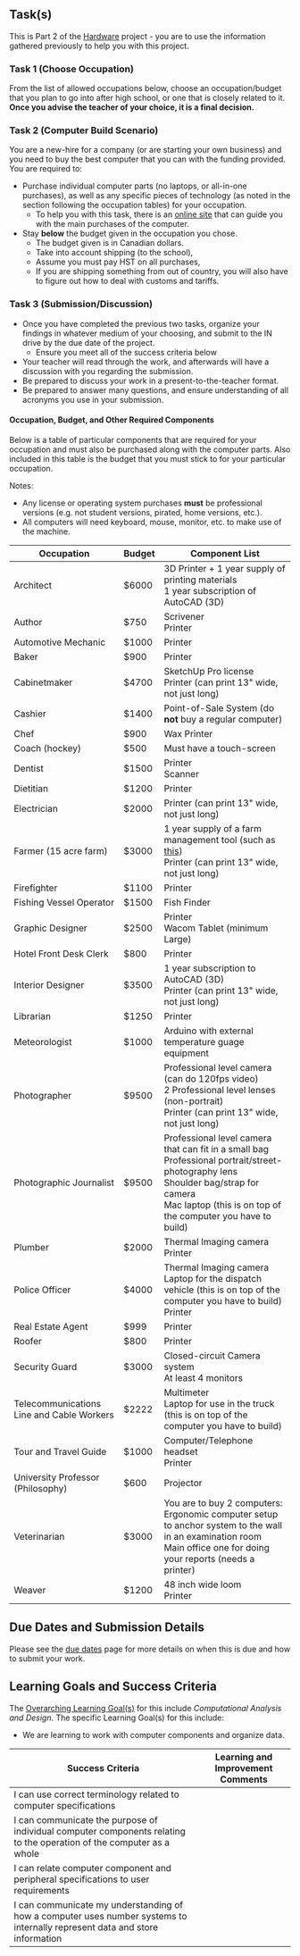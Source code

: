 ## Task(s)

This is Part 2 of the [Hardware](./Computer-Hardware.md) project - you are to use the information gathered previously to help you with this project.

### Task 1 (Choose Occupation)
From the list of allowed occupations below, choose an occupation/budget that you plan to go into after high school, or one that is closely related to it.  **Once you advise the teacher of your choice, it is a final decision.**

### Task 2 (Computer Build Scenario)

You are a new-hire for a company (or are starting your own business) and you need to buy the best computer that you can with the funding provided.  You are required to:
* Purchase individual computer parts (no laptops, or all-in-one purchases), as well as any specific pieces of technology (as noted in the section following the occupation tables) for your occupation.  
  * To help you with this task, there is an [online site](https://ca.pcpartpicker.com/) that can guide you with the main purchases of the computer.  
* Stay **below** the budget given in the occupation you chose.
	* The budget given is in Canadian dollars.
	* Take into account shipping (to the school), 
	* Assume you must pay HST on all purchases,  
	* If you are shipping something from out of country, you will also have to figure out how to deal with customs and tariffs.

### Task 3 (Submission/Discussion)

* Once you have completed the previous two tasks, organize your findings in whatever medium of your choosing, and submit to the IN drive by the due date of the project.
  * Ensure you meet all of the success criteria below 
* Your teacher will read through the work, and afterwards will have a discussion with you regarding the submission.  
* Be prepared to discuss your work in a present-to-the-teacher format. 
* Be prepared to answer many questions, and ensure understanding of all acronyms you use in your submission.

#### Occupation, Budget, and Other Required Components
Below is a table of particular components that are required for your occupation and must also be purchased along with the computer parts.  Also included in this table is the budget that you must stick to for your particular occupation.

Notes: 
* Any license or operating system purchases **must** be professional versions (e.g. not student versions, pirated, home versions, etc.).
* All computers will need keyboard, mouse, monitor, etc. to make use of the machine.

| Occupation | Budget | Component List |
| ---------- | ------ | -------------- |
| Architect  | $6000 | 3D Printer + 1 year supply of printing materials <br/> 1 year subscription of AutoCAD (3D) |
| Author | $750 | Scrivener <br/> Printer |
| Automotive Mechanic | $1000 | Printer |
| Baker | $900 | Printer |
| Cabinetmaker | $4700 | SketchUp Pro license <br/> Printer (can print 13" wide, not just long) |
| Cashier | $1400 | Point-of-Sale System (do **not** buy a regular computer) |
| Chef | $900 | Wax Printer |
| Coach (hockey) | $500 | Must have a touch-screen |
| Dentist | $1500 | Printer <br/> Scanner |
| Dietitian | $1200 | Printer |
| Electrician | $2000 | Printer (can print 13" wide, not just long) | 
| Farmer (15 acre farm) | $3000 | 1 year supply of a farm management tool (such as [this](http://www.agsquared.com/)) <br/> Printer (can print 13" wide, not just long) |
| Firefighter | $1100 | Printer |
| Fishing Vessel Operator | $1500 | Fish Finder |
| Graphic Designer | $2500 | Printer <br/> Wacom Tablet (minimum Large) |
| Hotel Front Desk Clerk | $800 | Printer |
| Interior Designer | $3500 | 1 year subscription to AutoCAD (3D) <br/> Printer (can print 13" wide, not just long)  |
| Librarian | $1250 | Printer |
| Meteorologist | $1000 | Arduino with external temperature guage equipment |
| Photographer | $9500 | Professional level camera (can do 120fps video) <br/> 2 Professional level lenses (non-portrait) <br/> Printer (can print 13" wide, not just long) |
| Photographic Journalist | $9500 | Professional level camera that can fit in a small bag <br/> Professional portrait/street-photography lens <br/> Shoulder bag/strap for camera <br/> Mac laptop (this is on top of the computer you have to build) |
| Plumber | $2000 | Thermal Imaging camera <br/> Printer |
| Police Officer | $4000 | Thermal Imaging camera <br/> Laptop for the dispatch vehicle (this is on top of the computer you have to build) <br/> Printer |
| Real Estate Agent | $999 | Printer |
| Roofer | $800 | Printer |
| Security Guard | $3000 | Closed-circuit Camera system <br/> At least 4 monitors |
| Telecommunications Line and Cable Workers | $2222 | Multimeter <br/> Laptop for use in the truck (this is on top of the computer you have to build) |
| Tour and Travel Guide | $1000 | Computer/Telephone headset <br/> Printer |
| University Professor (Philosophy) | $600 | Projector |
| Veterinarian | $3000 | You are to buy 2 computers: <br/> Ergonomic computer setup to anchor system to the wall in an examination room <br/> Main office one for doing your reports (needs a printer) |
| Weaver | $1200 | 48 inch wide loom <br/> Printer | 

## Due Dates and Submission Details

Please see the [due dates](./Due-Dates-and-Submission-Details) page for more details on when this is due and how to submit your work.

## Learning Goals and Success Criteria

The [Overarching Learning Goal(s)](./images/ICS3U.jpg) for this include _Computational Analysis and Design_.
The specific Learning Goal(s) for this include:
  * We are learning to work with computer components and organize data. 

| Success Criteria  | Learning and Improvement Comments |
| ----------- | ------- |
| I can use correct terminology related to computer specifications | |
| I can communicate the purpose of individual computer components relating to the operation of the computer as a whole | |
| I can relate computer component and peripheral specifications to user requirements | |
| I can communicate my understanding of how a computer uses number systems to internally represent data and store information | |
